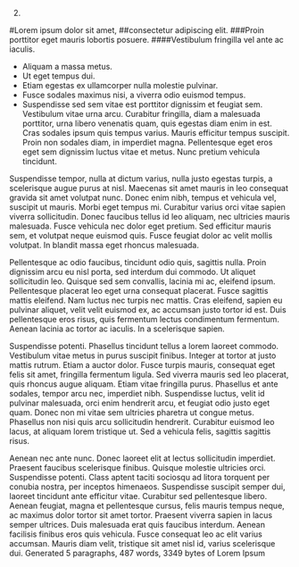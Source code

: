 2.

#Lorem ipsum dolor sit amet, 
##consectetur adipiscing elit. 
###Proin porttitor eget mauris lobortis posuere. 
####Vestibulum fringilla vel ante ac iaculis. 

* Aliquam a massa metus. 
* Ut eget tempus dui. 
* Etiam egestas ex ullamcorper nulla molestie pulvinar. 
* Fusce sodales maximus nisi, a viverra odio euismod tempus. 
* Suspendisse sed sem vitae est porttitor dignissim et feugiat sem. Vestibulum vitae urna arcu. Curabitur fringilla, diam a malesuada porttitor, urna libero venenatis quam, quis egestas diam enim in est. Cras sodales ipsum quis tempus varius. Mauris efficitur tempus suscipit. Proin non sodales diam, in imperdiet magna. Pellentesque eget eros eget sem dignissim luctus vitae et metus. Nunc pretium vehicula tincidunt.

Suspendisse tempor, nulla at dictum varius, nulla justo egestas turpis, a scelerisque augue purus at nisl. Maecenas sit amet mauris in leo consequat gravida sit amet volutpat nunc. Donec enim nibh, tempus et vehicula vel, suscipit ut mauris. Morbi eget tempus mi. Curabitur varius orci vitae sapien viverra sollicitudin. Donec faucibus tellus id leo aliquam, nec ultricies mauris malesuada. Fusce vehicula nec dolor eget pretium. Sed efficitur mauris sem, et volutpat neque euismod quis. Fusce feugiat dolor ac velit mollis volutpat. In blandit massa eget rhoncus malesuada.

Pellentesque ac odio faucibus, tincidunt odio quis, sagittis nulla. Proin dignissim arcu eu nisl porta, sed interdum dui commodo. Ut aliquet sollicitudin leo. Quisque sed sem convallis, lacinia mi ac, eleifend ipsum. Pellentesque placerat leo eget urna consequat placerat. Fusce sagittis mattis eleifend. Nam luctus nec turpis nec mattis. Cras eleifend, sapien eu pulvinar aliquet, velit velit euismod ex, ac accumsan justo tortor id est. Duis pellentesque eros risus, quis fermentum lectus condimentum fermentum. Aenean lacinia ac tortor ac iaculis. In a scelerisque sapien.

Suspendisse potenti. Phasellus tincidunt tellus a lorem laoreet commodo. Vestibulum vitae metus in purus suscipit finibus. Integer at tortor at justo mattis rutrum. Etiam a auctor dolor. Fusce turpis mauris, consequat eget felis sit amet, fringilla fermentum ligula. Sed viverra mauris sed leo placerat, quis rhoncus augue aliquam. Etiam vitae fringilla purus. Phasellus et ante sodales, tempor arcu nec, imperdiet nibh. Suspendisse luctus, velit id pulvinar malesuada, orci enim hendrerit arcu, et feugiat odio justo eget quam. Donec non mi vitae sem ultricies pharetra ut congue metus. Phasellus non nisi quis arcu sollicitudin hendrerit. Curabitur euismod leo lacus, at aliquam lorem tristique ut. Sed a vehicula felis, sagittis sagittis risus.

Aenean nec ante nunc. Donec laoreet elit at lectus sollicitudin imperdiet. Praesent faucibus scelerisque finibus. Quisque molestie ultricies orci. Suspendisse potenti. Class aptent taciti sociosqu ad litora torquent per conubia nostra, per inceptos himenaeos. Suspendisse suscipit semper dui, laoreet tincidunt ante efficitur vitae. Curabitur sed pellentesque libero. Aenean feugiat, magna et pellentesque cursus, felis mauris tempus neque, ac maximus dolor tortor sit amet tortor. Praesent viverra sapien in lacus semper ultrices. Duis malesuada erat quis faucibus interdum. Aenean facilisis finibus eros quis vehicula. Fusce consequat leo ac elit varius accumsan. Mauris diam velit, tristique sit amet nisl id, varius scelerisque dui.
Generated 5 paragraphs, 487 words, 3349 bytes of Lorem Ipsum